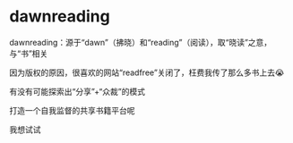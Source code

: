 # dawnreading

dawnreading：源于“dawn”（拂晓）和“reading”（阅读），取“晓读”之意，与“书”相关

因为版权的原因，很喜欢的网站“readfree”关闭了，枉费我传了那么多书上去😭

有没有可能探索出“分享”+“众裁”的模式

打造一个自我监督的共享书籍平台呢

我想试试
